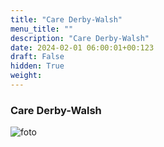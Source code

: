 ```yaml
---
title: "Care Derby-Walsh"
menu_title: ""
description: "Care Derby-Walsh"
date: 2024-02-01 06:00:01+00:123
draft: False
hidden: True
weight:
---
```

### Care Derby-Walsh

![foto](/portraits/nl-care-cerby-walsh.jpg)
